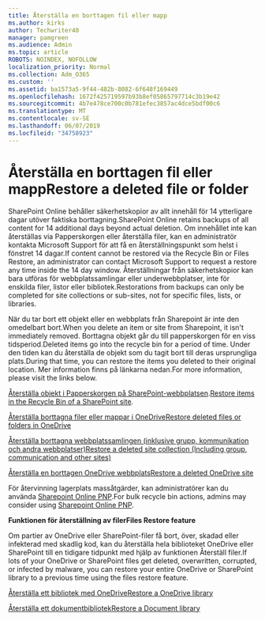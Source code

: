 ```yaml
---
title: Återställa en borttagen fil eller mapp
ms.author: kirks
author: Techwriter40
manager: pamgreen
ms.audience: Admin
ms.topic: article
ROBOTS: NOINDEX, NOFOLLOW
localization_priority: Normal
ms.collection: Adm_O365
ms.custom: ''
ms.assetid: ba1573a5-9f44-482b-8082-6f648f169449
ms.openlocfilehash: 1672f425719597b93b8ef05865797714c3b19e42
ms.sourcegitcommit: 4b7e478ce700c0b781efec3857ac4dce5bdf00c6
ms.translationtype: MT
ms.contentlocale: sv-SE
ms.lasthandoff: 06/07/2019
ms.locfileid: "34758923"
---
```

# <a name="restore-a-deleted-file-or-folder"></a><span data-ttu-id="52c37-102">Återställa en borttagen fil eller mapp</span><span class="sxs-lookup"><span data-stu-id="52c37-102">Restore a deleted file or folder</span></span>

<span data-ttu-id="52c37-103">SharePoint Online behåller säkerhetskopior av allt innehåll för 14 ytterligare dagar utöver faktiska borttagning.</span><span class="sxs-lookup"><span data-stu-id="52c37-103">SharePoint Online retains backups of all content for 14 additional days beyond actual deletion.</span></span> <span data-ttu-id="52c37-104">Om innehållet inte kan återställas via Papperskorgen eller återställa filer, kan en administratör kontakta Microsoft Support för att få en återställningspunkt som helst i fönstret 14 dagar.</span><span class="sxs-lookup"><span data-stu-id="52c37-104">If content cannot be restored via the Recycle Bin or Files Restore, an administrator can contact Microsoft Support to request a restore any time inside the 14 day window.</span></span> <span data-ttu-id="52c37-105">Återställningar från säkerhetskopior kan bara utföras för webbplatssamlingar eller underwebbplatser, inte för enskilda filer, listor eller bibliotek.</span><span class="sxs-lookup"><span data-stu-id="52c37-105">Restorations from backups can only be completed for site collections or sub-sites, not for specific files, lists, or libraries.</span></span>

<span data-ttu-id="52c37-106">När du tar bort ett objekt eller en webbplats från Sharepoint är inte den omedelbart bort.</span><span class="sxs-lookup"><span data-stu-id="52c37-106">When you delete an item or site from Sharepoint, it isn't immediately removed.</span></span> <span data-ttu-id="52c37-107">Borttagna objekt går du till papperskorgen för en viss tidsperiod.</span><span class="sxs-lookup"><span data-stu-id="52c37-107">Deleted items go into the recycle bin for a period of time.</span></span> <span data-ttu-id="52c37-108">Under den tiden kan du återställa de objekt som du tagit bort till deras ursprungliga plats.</span><span class="sxs-lookup"><span data-stu-id="52c37-108">During that time, you can restore the items you deleted to their original location.</span></span> <span data-ttu-id="52c37-109">Mer information finns på länkarna nedan.</span><span class="sxs-lookup"><span data-stu-id="52c37-109">For more information, please visit the links below.</span></span>

<span data-ttu-id="52c37-110">[Återställa objekt i Papperskorgen på SharePoint-webbplatsen](https://support.office.com/article/restore-deleted-items-from-the-site-collection-recycle-bin-5fa924ee-16d7-487b-9a0a-021b9062d14b?ui=en-US&amp;rs=en-US&amp;ad=US).</span><span class="sxs-lookup"><span data-stu-id="52c37-110">[Restore items in the Recycle Bin of a SharePoint site](https://support.office.com/article/restore-deleted-items-from-the-site-collection-recycle-bin-5fa924ee-16d7-487b-9a0a-021b9062d14b?ui=en-US&amp;rs=en-US&amp;ad=US).</span></span>

[<span data-ttu-id="52c37-111">Återställa borttagna filer eller mappar i OneDrive</span><span class="sxs-lookup"><span data-stu-id="52c37-111">Restore deleted files or folders in OneDrive</span></span>](https://support.office.com/article/Restore-deleted-files-or-folders-in-OneDrive-949ada80-0026-4db3-a953-c99083e6a84f)

[<span data-ttu-id="52c37-112">Återställa borttagna webbplatssamlingen (inklusive grupp, kommunikation och andra webbplatser)</span><span class="sxs-lookup"><span data-stu-id="52c37-112">Restore a deleted site collection (Including group, communication and other sites)</span></span>](https://docs.microsoft.com/sharepoint/restore-deleted-site-collection)

[<span data-ttu-id="52c37-113">Återställa en borttagen OneDrive webbplats</span><span class="sxs-lookup"><span data-stu-id="52c37-113">Restore a deleted OneDrive site</span></span>](https://docs.microsoft.com/onedrive/restore-deleted-onedrive)

<span data-ttu-id="52c37-114">För återvinning lagerplats massåtgärder, kan administratörer kan du använda [Sharepoint Online PNP](https://docs.microsoft.com/powershell/sharepoint/sharepoint-pnp/sharepoint-pnp-cmdlets?view=sharepoint-ps).</span><span class="sxs-lookup"><span data-stu-id="52c37-114">For bulk recycle bin actions, admins may consider using [Sharepoint Online PNP](https://docs.microsoft.com/powershell/sharepoint/sharepoint-pnp/sharepoint-pnp-cmdlets?view=sharepoint-ps).</span></span>

<span data-ttu-id="52c37-115">**Funktionen för återställning av filer**</span><span class="sxs-lookup"><span data-stu-id="52c37-115">**Files Restore feature**</span></span>

<span data-ttu-id="52c37-116">Om partier av OneDrive eller SharePoint-filer få bort, över, skadad eller infekterad med skadlig kod, kan du återställa hela biblioteket OneDrive eller SharePoint till en tidigare tidpunkt med hjälp av funktionen Återställ filer.</span><span class="sxs-lookup"><span data-stu-id="52c37-116">If lots of your OneDrive or SharePoint files get deleted, overwritten, corrupted, or infected by malware, you can restore your entire OneDrive or SharePoint library to a previous time using the files restore feature.</span></span>

[<span data-ttu-id="52c37-117">Återställa ett bibliotek med OneDrive</span><span class="sxs-lookup"><span data-stu-id="52c37-117">Restore a OneDrive library</span></span>](https://support.office.com/article/restore-your-onedrive-fa231298-759d-41cf-bcd0-25ac53eb8a15)

[<span data-ttu-id="52c37-118">Återställa ett dokumentbibliotek</span><span class="sxs-lookup"><span data-stu-id="52c37-118">Restore a Document library</span></span>](https://support.office.com/article/restore-a-document-library-317791c3-8bd0-4dfd-8254-3ca90883d39a?ui=en-US&amp;rs=en-US&amp;ad=US.)

